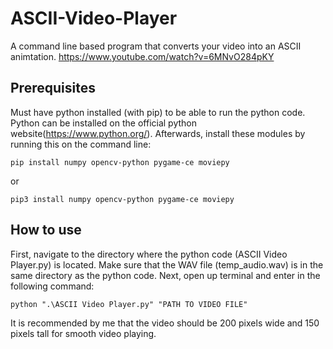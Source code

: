 # ASCII-Video-Player
A command line based program that converts your video into an ASCII animtation.
https://www.youtube.com/watch?v=6MNvO284pKY

## Prerequisites
Must have python installed (with pip) to be able to run the python code. Python can be installed on the official python website(https://www.python.org/). Afterwards, install these modules by running this on the command line:

`pip install numpy opencv-python pygame-ce moviepy`

or

`pip3 install numpy opencv-python pygame-ce moviepy`

## How to use
First, navigate to the directory where the python code (ASCII Video Player.py) is located. Make sure that the WAV file (temp_audio.wav) is in the same directory as the python code. Next, open up terminal and enter in the following command:

`python ".\ASCII Video Player.py" "PATH TO VIDEO FILE"`

It is recommended by me that the video should be 200 pixels wide and 150 pixels tall for smooth video playing.
